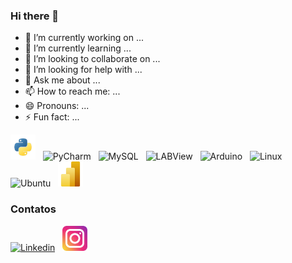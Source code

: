 ### Hi there 👋
- 🔭 I’m currently working on ...
- 🌱 I’m currently learning ...
- 👯 I’m looking to collaborate on ...
- 🤔 I’m looking for help with ...
- 💬 Ask me about ...
- 📫 How to reach me: ...
- 😄 Pronouns: ...
- ⚡ Fun fact: ...

<img height="40" src="https://raw.githubusercontent.com/github/explore/80688e429a7d4ef2fca1e82350fe8e3517d3494d/topics/python/python.png" alt="Python">&nbsp;&nbsp;
<img height="40" src="https://dashboard.snapcraft.io/site_media/appmedia/2017/11/PyCharmCore256.png" alt="PyCharm" />&nbsp;&nbsp;
<img height="40" src="https://cdn.jsdelivr.net/gh/devicons/devicon/icons/mysql/mysql-original-wordmark.svg" alt="MySQL" />&nbsp;&nbsp;
<img height="40" src="https://cdn.jsdelivr.net/gh/devicons/devicon/icons/labview/labview-original-wordmark.svg" alt="LABView" />&nbsp;&nbsp;
<img height="40" src="https://cdn.jsdelivr.net/gh/devicons/devicon/icons/arduino/arduino-original-wordmark.svg" alt="Arduino" />&nbsp;&nbsp;
<img height="40" src="https://cdn.jsdelivr.net/gh/devicons/devicon/icons/linux/linux-original.svg" alt="Linux" />&nbsp;&nbsp;
<img height="40" src="https://cdn.jsdelivr.net/gh/devicons/devicon/icons/ubuntu/ubuntu-plain.svg" alt="Ubuntu" />&nbsp;&nbsp;
<img height="40" src="https://github.com/fabricio2384/fabricio2384/blob/main/New_Power_BI_Logo.svg.png" alt="Power BI" />

### Contatos

[<img height="40" src="https://cdn.jsdelivr.net/gh/devicons/devicon/icons/linkedin/linkedin-original.svg" alt="Linkedin"/>](https://www.linkedin.com/in/fabricio-santos-20704570/)&nbsp;&nbsp;
[<img height="40" src="https://github.com/fabricio2384/fabricio2384/blob/main/iconfinder-social-media-applications-3instagram-4102579_113804.svg" alt="Instagram"/>](https://www.instagram.com/fabricioaps1/)



